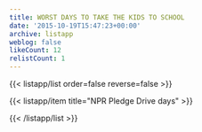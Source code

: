 ```yaml
---
title: WORST DAYS TO TAKE THE KIDS TO SCHOOL
date: '2015-10-19T15:47:23+00:00'
archive: listapp
weblog: false
likeCount: 12
relistCount: 1
---
```



{{< listapp/list order=false reverse=false >}}

   {{< listapp/item title="NPR Pledge Drive days" >}}

{{< /listapp/list >}}

